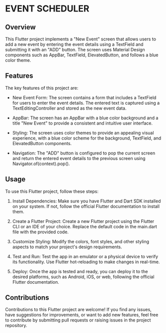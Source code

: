 # EVENT SCHEDULER

## Overview

This Flutter project implements a "New Event" screen that allows users to add a new event by entering the event details using a TextField and submitting it with an "ADD" button. The screen uses Material Design components such as AppBar, TextField, ElevatedButton, and follows a blue color theme.

## Features

The key features of this project are:

- New Event Form: The screen contains a form that includes a TextField for users to enter the event details. The entered text is captured using a TextEditingController and stored as the new event data.

- AppBar: The screen has an AppBar with a blue color background and a title "New Event" to provide a consistent and intuitive user interface.

- Styling: The screen uses color themes to provide an appealing visual experience, with a blue color scheme for the background, TextField, and ElevatedButton components.

- Navigation: The "ADD" button is configured to pop the current screen and return the entered event details to the previous screen using Navigator.of(context).pop().

## Usage

To use this Flutter project, follow these steps:

1. Install Dependencies: Make sure you have Flutter and Dart SDK installed on your system. If not, follow the official Flutter documentation to install them.

2. Create a Flutter Project: Create a new Flutter project using the Flutter CLI or an IDE of your choice. Replace the default code in the main.dart file with the provided code.

3. Customize Styling: Modify the colors, font styles, and other styling aspects to match your project's design requirements.

4. Test and Run: Test the app in an emulator or a physical device to verify its functionality. Use Flutter hot-reloading to make changes in real-time.

5. Deploy: Once the app is tested and ready, you can deploy it to the desired platforms, such as Android, iOS, or web, following the official Flutter documentation.

## Contributions

Contributions to this Flutter project are welcome! If you find any issues, have suggestions for improvements, or want to add new features, feel free to contribute by submitting pull requests or raising issues in the project repository.
